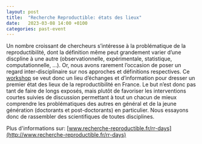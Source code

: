 ```yaml
---
layout: post
title:  "Recherche Reproductible: états des lieux"
date:   2023-03-08 14:00 +0100
categories: past-event
---
```


Un nombre croissant de chercheurs s’intéresse à la problématique de la reproductibilité, dont la définition même peut grandement varier d’une discpline à une autre (observationnelle, expérimentale, statistique, computationnelle, …). Or, nous avons rarement l’occasion de poser un regard inter-disciplinaire sur nos approches et définitions respectives. Ce [workshop](http://www.recherche-reproductible.fr/rr-days/) se veut donc un lieu d’échanges et d’information pour dresser un premier état des lieux de la reproductibilité en France. Le but n’est donc pas tant de faire de longs exposés, mais plutôt de favoriser les interventions courtes suivies de discussion permettant à tout un chacun de mieux comprendre les problématiques des autres en général et de la jeune génération (doctorants et post-doctorants) en particulier. Nous essayons donc de rassembler des scientifiques de toutes disciplines.

Plus d'informations sur: [www.recherche-reproductible.fr/rr-days](http://www.recherche-reproductible.fr/rr-days)
